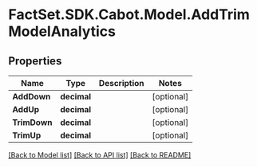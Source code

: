 # FactSet.SDK.Cabot.Model.AddTrimModelAnalytics

## Properties

Name | Type | Description | Notes
------------ | ------------- | ------------- | -------------
**AddDown** | **decimal** |  | [optional] 
**AddUp** | **decimal** |  | [optional] 
**TrimDown** | **decimal** |  | [optional] 
**TrimUp** | **decimal** |  | [optional] 

[[Back to Model list]](../README.md#documentation-for-models) [[Back to API list]](../README.md#documentation-for-api-endpoints) [[Back to README]](../README.md)


